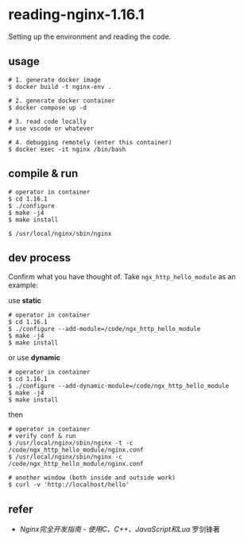 # reading-nginx-1.16.1

Setting up the environment and reading the code.

## usage

```shell
# 1. generate docker image
$ docker build -t nginx-env .

# 2. generate docker container
$ docker compose up -d

# 3. read code locally
# use vscode or whatever

# 4. debugging remotely (enter this container)
$ docker exec -it nginx /bin/bash
```

## compile & run

```shell
# operator in container
$ cd 1.16.1
$ ./configure
$ make -j4 
$ make install 

$ /usr/local/nginx/sbin/nginx
```

## dev process

Confirm what you have thought of. Take `ngx_http_hello_module` as an example:

use **static**

```shell
# operator in container
$ cd 1.16.1
$ ./configure --add-module=/code/ngx_http_hello_module
$ make -j4 
$ make install
```

or use **dynamic**

```shell
# operator in container
$ cd 1.16.1
$ ./configure --add-dynamic-module=/code/ngx_http_hello_module
$ make -j4 
$ make install
```

then

```shell
# operator in container
# verify conf & run
$ /usr/local/nginx/sbin/nginx -t -c /code/ngx_http_hello_module/nginx.conf 
$ /usr/local/nginx/sbin/nginx -c /code/ngx_http_hello_module/nginx.conf 

# another window (both inside and outside work)
$ curl -v 'http://localhost/hello'
```

## refer
- *Nginx完全开发指南 - 使用C、C++、JavaScript和Lua* 罗剑锋著